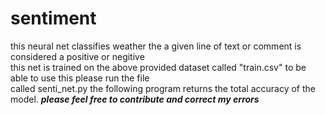 # sentiment
this neural net classifies weather the a given line of text or comment is considered a positive or negitive</br>
this net is trained on the above provided dataset called "train.csv" to be able to use this please run the file</br>
called senti_net.py  the following program returns the total accuracy of the model.
*****please feel free to contribute and correct my errors*****
